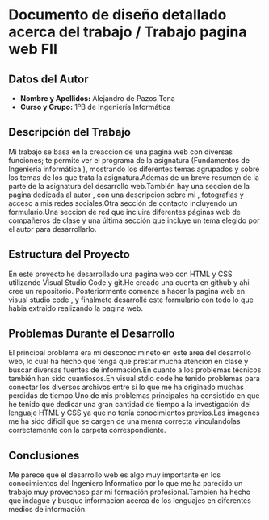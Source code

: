 # Documento de diseño detallado acerca del trabajo / Trabajo pagina web FII 

## Datos del Autor

- **Nombre y Apellidos:** Alejandro de Pazos Tena
- **Curso y Grupo:** 1ºB de Ingeniería Informática

## Descripción del Trabajo

Mi trabajo se basa en la creaccion de una pagina web con diversas funciones; te permite  ver el programa de la asignatura (Fundamentos de Ingenieria informática ),
mostrando los diferentes temas agrupados y sobre los temas de los que trata la asignatura.Ademas de un breve resumen de la parte de la asignatura del desarrollo web.También hay una seccion de la pagina dedicada al autor , con una descripcion sobre mi , fotografias y acceso a mis redes sociales.Otra sección de contacto incluyendo un formulario.Una seccion de red que incluira diferentes páginas web de compañeros de clase y una última sección que incluye un tema elegido por el autor para desarrollarlo. 


## Estructura del Proyecto

En este proyecto he desarrollado una pagina web con HTML y CSS utilizando Visual Studio Code y git.He creado una cuenta en github y ahi cree un repositorio.
Posteriormente comenze a hacer la pagina web en visual studio code , y finalmete desarrollé este formulario con todo lo que habia extraido realizando la pagina web.



## Problemas Durante el Desarrollo

El principal problema era mi desconocimineto en este area del desarrollo web, lo cual ha hecho que tenga que prestar mucha atencion en clase y buscar diversas fuentes de información.En cuanto a los problemas técnicos también han sido cuantiosos.En visual stdio code he tenido problemas para conectar los diversos archivos entre si lo que me ha originado muchas perdidas de tiempo.Uno de mis problemas principales ha consistido en que he tenido que dedicar una gran cantidad de tiempo a la investigación del lenguaje HTML y CSS ya que no tenía conocimientos previos.Las imagenes me ha sido dificil que se cargen de una menra correcta vinculandolas correctamente con la carpeta correspondiente.

## Conclusiones
Me parece que el desarrollo web es algo muy importante en los conocimientos del Ingeniero Informatico por lo que me ha parecido un trabajo muy provechoso par mi formación profesional.Tambien ha hecho que indague y busque informacion acerca de los lenguajes en diferentes medios de información.




